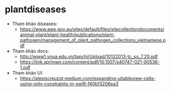 # plantdiseases
- Tham khảo diseases: 
  - https://www.awe.gov.au/sites/default/files/sitecollectiondocuments/animal-plant/plant-health/publications/plant-pathogen/management_of_plant_pathogen_collections_vietnamese.pdf
- Tham khảo docs: 
  - http://www1.vnua.edu.vn/tapchi/Upload/10122013-tc_so_7.20.pdf
  - https://link.springer.com/content/pdf/10.1007/s40747-021-00536-1.pdf
- Tham khảo UI:
  - https://alexiscreuzot.medium.com/expanding-uitableview-cells-using-only-constraints-in-swift-f40b13206ea3
